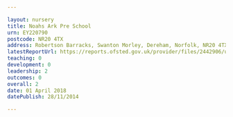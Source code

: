 ```yaml
---

layout: nursery
title: Noahs Ark Pre School
urn: EY220790
postcode: NR20 4TX
address: Robertson Barracks, Swanton Morley, Dereham, Norfolk, NR20 4TX
latestReportUrl: https://reports.ofsted.gov.uk/provider/files/2442906/urn/EY220790.pdf
teaching: 0
development: 0
leadership: 2
outcomes: 0
overall: 2
date: 01 April 2018 
datePublish: 28/11/2014

---
```

